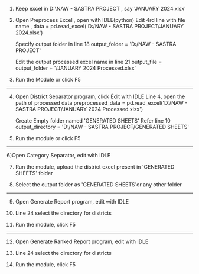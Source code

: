 1) Keep excel in D:\NAW - SASTRA PROJECT , say 'JANUARY 2024.xlsx'
2) Open Preprocess Excel , open with IDLE(python)
	Edit 4rd line with file name , 
	data = pd.read_excel('D:/NAW - SASTRA PROJECT/JANUARY 2024.xlsx')

	Specify output folder in line 18
	output_folder = 'D:/NAW - SASTRA PROJECT'

	Edit the output processed excel name in line 21
	output_file = output_folder + '/JANUARY 2024 Processed.xlsx'

3) Run the Module or click F5

-----------------------------------------------------------------------------------------------------
4) Open District Separator program, click Édit with IDLE
	Line 4, open the path of processed data
	preprocessed_data = pd.read_excel('D:/NAW - SASTRA PROJECT/JANUARY 2024 Processed.xlsx')  

	Create Empty folder named 'GENERATED SHEETS'
	Refer line 10
	output_directory = 'D:/NAW - SASTRA PROJECT/GENERATED SHEETS'
	
5) Run the module or click F5

-----------------------------------------------------------------------------------------------------

6)Open Category Separator, edit with IDLE

7) Run the module, upload the district excel present in 'GENERATED SHEETS' folder

8) Select the output folder as 'GENERATED SHEETS'or any other folder

-----------------------------------------------------------------------------------------------------

9) Open Generate Report program, edit with IDLE

10) Line 24 select the directory for districts

11) Run the module, click F5

-----------------------------------------------------------------------------------------------------

12) Open Generate Ranked Report program, edit with IDLE

13) Line 24 select the directory for districts

14) Run the module, click F5
